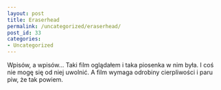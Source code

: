 ```yaml
---
layout: post
title: Eraserhead
permalink: /uncategorized/eraserhead/
post_id: 33
categories: 
- Uncategorized
---
```


Wpisów, a wpisów... Taki film oglądałem i taka piosenka w nim była. I coś nie mogę się od niej uwolnić. A film wymaga odrobiny cierpliwości i paru piw, że tak powiem.